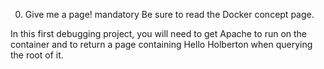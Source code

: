 0. Give me a page! mandatory
Be sure to read the Docker concept page.

In this first debugging project, you will need to get Apache to run on the container and to return a page containing Hello Holberton when querying the root of it.